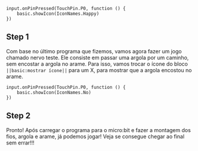 

```template
input.onPinPressed(TouchPin.P0, function () {
    basic.showIcon(IconNames.Happy)
})
```

## Step 1

Com base no último programa que fizemos, vamos agora fazer um jogo chamado 
nervo teste. Ele consiste em passar uma argola por um caminho, sem encostar 
a argola no arame. Para isso, vamos trocar o ícone do bloco ``||basic:mostrar ícone||`` 
para um X, para mostrar que a argola encostou no arame.

```blocks
input.onPinPressed(TouchPin.P0, function () {
    basic.showIcon(IconNames.No)
})
```


## Step 2
Pronto! Após carregar o programa para o micro:bit e fazer a montagem dos fios, 
argola e arame, já podemos jogar! Veja se consegue chegar ao final sem errar!!!